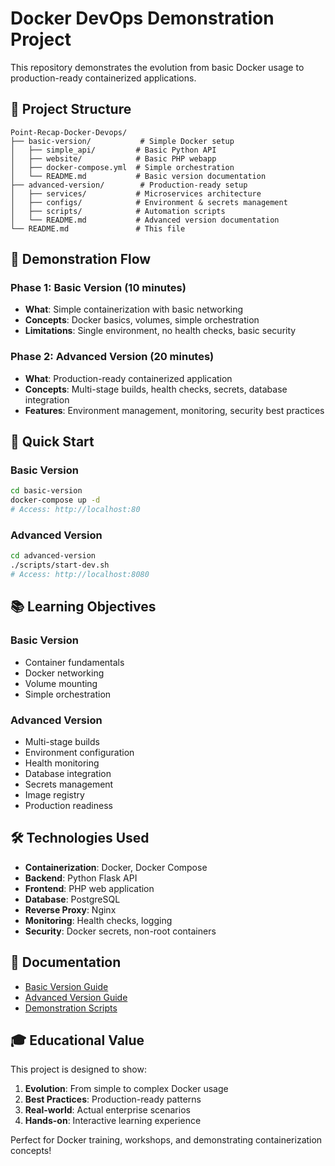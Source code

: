 # Docker DevOps Demonstration Project

This repository demonstrates the evolution from basic Docker usage to production-ready containerized applications.

## 📁 Project Structure

```
Point-Recap-Docker-Devops/
├── basic-version/           # Simple Docker setup
│   ├── simple_api/         # Basic Python API
│   ├── website/            # Basic PHP webapp
│   ├── docker-compose.yml  # Simple orchestration
│   └── README.md           # Basic version documentation
├── advanced-version/        # Production-ready setup
│   ├── services/           # Microservices architecture
│   ├── configs/            # Environment & secrets management
│   ├── scripts/            # Automation scripts
│   └── README.md           # Advanced version documentation
└── README.md               # This file
```

## 🎯 Demonstration Flow

### Phase 1: Basic Version (10 minutes)
- **What**: Simple containerization with basic networking
- **Concepts**: Docker basics, volumes, simple orchestration
- **Limitations**: Single environment, no health checks, basic security

### Phase 2: Advanced Version (20 minutes)
- **What**: Production-ready containerized application
- **Concepts**: Multi-stage builds, health checks, secrets, database integration
- **Features**: Environment management, monitoring, security best practices

## 🚀 Quick Start

### Basic Version
```bash
cd basic-version
docker-compose up -d
# Access: http://localhost:80
```

### Advanced Version
```bash
cd advanced-version
./scripts/start-dev.sh
# Access: http://localhost:8080
```

## 📚 Learning Objectives

### Basic Version
- Container fundamentals
- Docker networking
- Volume mounting
- Simple orchestration

### Advanced Version
- Multi-stage builds
- Environment configuration
- Health monitoring
- Database integration
- Secrets management
- Image registry
- Production readiness

## 🛠️ Technologies Used

- **Containerization**: Docker, Docker Compose
- **Backend**: Python Flask API
- **Frontend**: PHP web application
- **Database**: PostgreSQL
- **Reverse Proxy**: Nginx
- **Monitoring**: Health checks, logging
- **Security**: Docker secrets, non-root containers

## 📖 Documentation

- [Basic Version Guide](basic-version/README.md)
- [Advanced Version Guide](advanced-version/README.md)
- [Demonstration Scripts](scripts/)

## 🎓 Educational Value

This project is designed to show:
1. **Evolution**: From simple to complex Docker usage
2. **Best Practices**: Production-ready patterns
3. **Real-world**: Actual enterprise scenarios
4. **Hands-on**: Interactive learning experience

Perfect for Docker training, workshops, and demonstrating containerization concepts!
